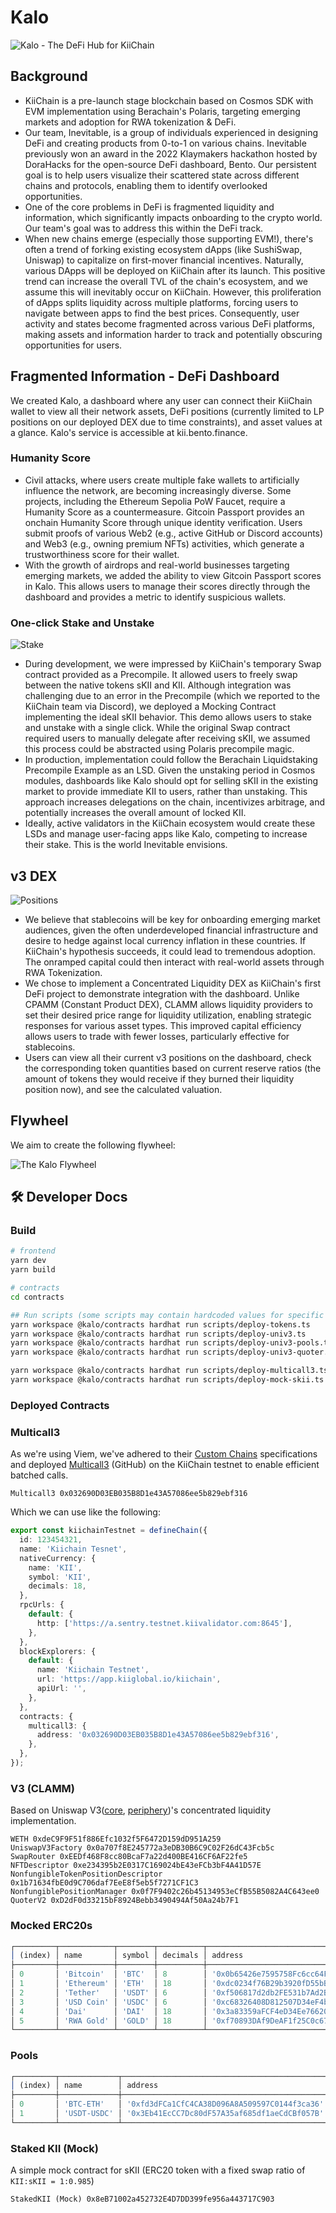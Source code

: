 # Kalo

![Kalo - The DeFi Hub for KiiChain](./.github/assets/cover.png)

## Background

- KiiChain is a pre-launch stage blockchain based on Cosmos SDK with EVM implementation using Berachain's Polaris, targeting emerging markets and adoption for RWA tokenization & DeFi.
- Our team, Inevitable, is a group of individuals experienced in designing DeFi and creating products from 0-to-1 on various chains.
  Inevitable previously won an award in the 2022 Klaymakers hackathon hosted by DoraHacks for the open-source DeFi dashboard, Bento. Our persistent goal is to help users visualize their scattered state across different chains and protocols, enabling them to identify overlooked opportunities.
- One of the core problems in DeFi is fragmented liquidity and information, which significantly impacts onboarding to the crypto world. Our team's goal was to address this within the DeFi track.
- When new chains emerge (especially those supporting EVM!), there's often a trend of forking existing ecosystem dApps (like SushiSwap, Uniswap) to capitalize on first-mover financial incentives. Naturally, various DApps will be deployed on KiiChain after its launch. This positive trend can increase the overall TVL of the chain's ecosystem, and we assume this will inevitably occur on KiiChain. However, this proliferation of dApps splits liquidity across multiple platforms, forcing users to navigate between apps to find the best prices. Consequently, user activity and states become fragmented across various DeFi platforms, making assets and information harder to track and potentially obscuring opportunities for users.

## Fragmented Information - DeFi Dashboard

We created Kalo, a dashboard where any user can connect their KiiChain wallet to view all their network assets, DeFi positions (currently limited to LP positions on our deployed DEX due to time constraints), and asset values at a glance. Kalo's service is accessible at kii.bento.finance.

### Humanity Score

- Civil attacks, where users create multiple fake wallets to artificially influence the network, are becoming increasingly diverse. Some projects, including the Ethereum Sepolia PoW Faucet, require a Humanity Score as a countermeasure. Gitcoin Passport provides an onchain Humanity Score through unique identity verification. Users submit proofs of various Web2 (e.g., active GitHub or Discord accounts) and Web3 (e.g., owning premium NFTs) activities, which generate a trustworthiness score for their wallet.
- With the growth of airdrops and real-world businesses targeting emerging markets, we added the ability to view Gitcoin Passport scores in Kalo. This allows users to manage their scores directly through the dashboard and provides a metric to identify suspicious wallets.

### One-click Stake and Unstake

![Stake](./.github/assets/stake.png)

- During development, we were impressed by KiiChain's temporary Swap contract provided as a Precompile. It allowed users to freely swap between the native tokens sKII and KII. Although integration was challenging due to an error in the Precompile (which we reported to the KiiChain team via Discord), we deployed a Mocking Contract implementing the ideal sKII behavior. This demo allows users to stake and unstake with a single click. While the original Swap contract required users to manually delegate after receiving sKII, we assumed this process could be abstracted using Polaris precompile magic.
- In production, implementation could follow the Berachain Liquidstaking Precompile Example as an LSD. Given the unstaking period in Cosmos modules, dashboards like Kalo should opt for selling sKII in the existing market to provide immediate KII to users, rather than unstaking. This approach increases delegations on the chain, incentivizes arbitrage, and potentially increases the overall amount of locked KII.
- Ideally, active validators in the KiiChain ecosystem would create these LSDs and manage user-facing apps like Kalo, competing to increase their stake. This is the world Inevitable envisions.

## v3 DEX

![Positions](./.github/assets/positions.png)

- We believe that stablecoins will be key for onboarding emerging market audiences, given the often underdeveloped financial infrastructure and desire to hedge against local currency inflation in these countries. If KiiChain's hypothesis succeeds, it could lead to tremendous adoption. The onramped capital could then interact with real-world assets through RWA Tokenization.
- We chose to implement a Concentrated Liquidity DEX as KiiChain's first DeFi project to demonstrate integration with the dashboard. Unlike CPAMM (Constant Product DEX), CLAMM allows liquidity providers to set their desired price range for liquidity utilization, enabling strategic responses for various asset types. This improved capital efficiency allows users to trade with fewer losses, particularly effective for stablecoins.
- Users can view all their current v3 positions on the dashboard, check the corresponding token quantities based on current reserve ratios (the amount of tokens they would receive if they burned their liquidity position now), and see the calculated valuation.

## Flywheel

We aim to create the following flywheel:

![The Kalo Flywheel](./.github/assets/flywheel.png)

## 🛠️ Developer Docs

### Build

```bash
# frontend
yarn dev
yarn build

# contracts
cd contracts

## Run scripts (some scripts may contain hardcoded values for specific KiiChain deployment (`--network kii`), but using the default Hardhat network is fine)
yarn workspace @kalo/contracts hardhat run scripts/deploy-tokens.ts
yarn workspace @kalo/contracts hardhat run scripts/deploy-univ3.ts
yarn workspace @kalo/contracts hardhat run scripts/deploy-univ3-pools.ts
yarn workspace @kalo/contracts hardhat run scripts/deploy-univ3-quoter.ts

yarn workspace @kalo/contracts hardhat run scripts/deploy-multicall3.ts
yarn workspace @kalo/contracts hardhat run scripts/deploy-mock-skii.ts
```

### Deployed Contracts

### Multicall3

As we're using Viem, we've adhered to their [Custom Chains](https://viem.sh/docs/chains/introduction#custom-chains) specifications and deployed [Multicall3](https://github.com/mds1/multicall) (GitHub) on the KiiChain testnet to enable efficient batched calls.

```
Multicall3 0x032690D03EB035B8D1e43A57086ee5b829ebf316
```

Which we can use like the following:

```ts
export const kiichainTestnet = defineChain({
  id: 123454321,
  name: 'Kiichain Tesnet',
  nativeCurrency: {
    name: 'KII',
    symbol: 'KII',
    decimals: 18,
  },
  rpcUrls: {
    default: {
      http: ['https://a.sentry.testnet.kiivalidator.com:8645'],
    },
  },
  blockExplorers: {
    default: {
      name: 'Kiichain Testnet',
      url: 'https://app.kiiglobal.io/kiichain',
      apiUrl: '',
    },
  },
  contracts: {
    multicall3: {
      address: '0x032690D03EB035B8D1e43A57086ee5b829ebf316',
    },
  },
});
```

### V3 (CLAMM)

Based on Uniswap V3([core](https://github.com/Uniswap/v3-core), [periphery](https://github.com/Uniswap/v3-periphery))'s concentrated liquidity implementation.

```
WETH 0xdeC9F9F51f886Efc1032f5F6472D159dD951A259
UniswapV3Factory 0x0a707f8E245772a3eDB30B6C9C02F26dC43Fcb5c
SwapRouter 0xEEDf468F8cc80BcaF7a22d400BE416CF6AF22fe5
NFTDescriptor 0xe234395b2E0317C169024bE43eFCb3bF4A41D57E
NonfungibleTokenPositionDescriptor 0x1b71634fbE0d9C706daf7EeE8f5eb5f7271CF1C3
NonfungiblePositionManager 0x0f7F9402c26b45134953eCfB55B5082A4C643ee0
QuoterV2 0xD2dF0d33215bF8924Bebb3490494Af50Aa24b7F1
```

### Mocked ERC20s

```js
┌─────────┬────────────┬────────┬──────────┬──────────────────────────────────────────────┐
│ (index) │ name       │ symbol │ decimals │ address                                      │
├─────────┼────────────┼────────┼──────────┼──────────────────────────────────────────────┤
│ 0       │ 'Bitcoin'  │ 'BTC'  │ 8        │ '0x0b65426e7595758Fc6cc64F926e56C8f5382E778' │
│ 1       │ 'Ethereum' │ 'ETH'  │ 18       │ '0xdc0234f76B29b3920fD55bB4322676678FEED5a0' │
│ 2       │ 'Tether'   │ 'USDT' │ 6        │ '0xf506817d2db2FE531b7Ad2B3DFB3173665C4959C' │
│ 3       │ 'USD Coin' │ 'USDC' │ 6        │ '0xc68326408D812507D34eF4b1583cAe2F62953afE' │
│ 4       │ 'Dai'      │ 'DAI'  │ 18       │ '0x3a83359aFCF4eD34Ee76620944a791d6DE910979' │
│ 5       │ 'RWA Gold' │ 'GOLD' │ 18       │ '0xf70893DAf9DeAF1f25C0c67760d6e16A46a19232' │
└─────────┴────────────┴────────┴──────────┴──────────────────────────────────────────────┘
```

### Pools

```js
┌─────────┬─────────────┬──────────────────────────────────────────────┬─────┐
│ (index) │ name        │ address                                      │ fee │
├─────────┼─────────────┼──────────────────────────────────────────────┼─────┤
│ 0       │ 'BTC-ETH'   │ '0xfd3dFCa1CfC4CA38D096A8A509597C0144f3ca36' │ 500 │
│ 1       │ 'USDT-USDC' │ '0x3Eb41EcCC7Dc80dF57A35af685df1aeCdCBf057B' │ 500 │
└─────────┴─────────────┴──────────────────────────────────────────────┴─────┘
```

### Staked KII (Mock)

A simple mock contract for sKII (ERC20 token with a fixed swap ratio of `KII:sKII = 1:0.985`)

```
StakedKII (Mock) 0x8eB71002a452732E4D7DD399fe956a443717C903
```
